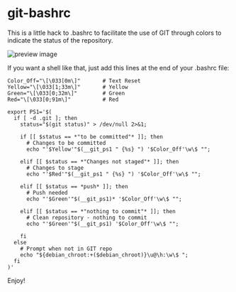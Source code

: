 git-bashrc
==========

This is a little hack to .bashrc to facilitate the use of GIT through colors to indicate the status of the repository.

![preview image](http://emanuele.itoscano.com/files/files/blog/git-bashrc.png)


If you want a shell like that, just add this lines at the end of your .bashrc file:


    Color_Off="\[\033[0m\]"       # Text Reset
    Yellow="\[\033[1;33m\]"       # Yellow
    Green="\[\033[0;32m\]"        # Green
    Red="\[\033[0;91m\]"          # Red
    
    export PS1='$(
      if [ -d .git ]; then 
        status="$(git status)" > /dev/null 2>&1; 
    
        if [[ $status == *"to be committed"* ]]; then 
          # Changes to be committed
          echo "'$Yellow'"$(__git_ps1 " {%s} ") '$Color_Off'\w\$ ""; 
    
        elif [[ $status == *"Changes not staged"* ]]; then 
          # Changes to stage
          echo "'$Red'"$(__git_ps1 " {%s} ") '$Color_Off'\w\$ ""; 
    
        elif [[ $status == *push* ]]; then 
          # Push needed
          echo "'$Green'"$(__git_ps1)* '$Color_Off'\w\$ ""; 
    
        elif [[ $status == *"nothing to commit"* ]]; then 
          # Clean repository - nothing to commit
          echo "'$Green'"$(__git_ps1) '$Color_Off'\w\$ ""; 
    
        fi
      else 
        # Prompt when not in GIT repo
        echo "${debian_chroot:+($debian_chroot)}\u@\h:\w\$ ";
      fi
    )'
    
Enjoy!
